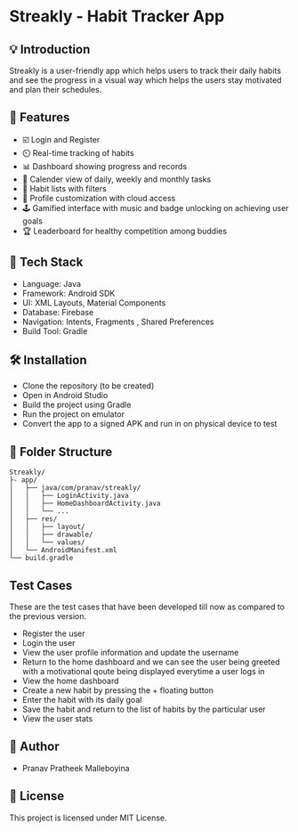 # Streakly - Habit Tracker App

## 💡 Introduction
Streakly is a user-friendly app which helps users to track their daily habits and see the progress in a visual way which helps the users stay motivated and plan their schedules.

## 🚀 Features
- ☑️ Login and Register
- ⏲️ Real-time tracking of habits
- 📊 Dashboard showing progress and records
- 📅 Calender view of daily, weekly and monthly tasks
- 📝 Habit lists with filters
- 🔩 Profile customization with cloud access
- 🕹️ Gamified interface with music and badge unlocking on achieving user goals
- 🏆 Leaderboard for healthy competition among buddies

## 🧱 Tech Stack
- Language: Java
- Framework: Android SDK
- UI: XML Layouts, Material Components
- Database: Firebase
- Navigation: Intents, Fragments , Shared Preferences
- Build Tool: Gradle

## 🛠️ Installation
- Clone the repository (to be created)
- Open in Android Studio
- Build the project using Gradle
- Run the project on emulator
- Convert the app to a  signed APK and run in on physical device to test

## 📂 Folder Structure
```
Streakly/
├- app/
│   ├── java/com/pranav/streakly/
│   │   ├── LoginActivity.java
│   │   ├── HomeDashboardActivity.java
│   │   └── ...
│   ├── res/
│   │   ├── layout/
│   │   ├── drawable/
│   │   └── values/
│   └── AndroidManifest.xml
└── build.gradle

```

## Test Cases 
These are the test cases that have been developed till now as compared to the previous version.
- Register the user
- Login the user 
- View the user profile information and update the username 
- Return to the home dashboard and we can see the user being greeted with a motivational qoute being displayed everytime a user logs in 
- View the home dashboard
- Create a new habit by pressing the + floating button 
- Enter the habit with its daily goal
- Save the habit and return to the list of habits by the particular user 
- View the user stats

## 📝 Author
- Pranav Pratheek Malleboyina

## 📃 License
This project is licensed under MIT License.
